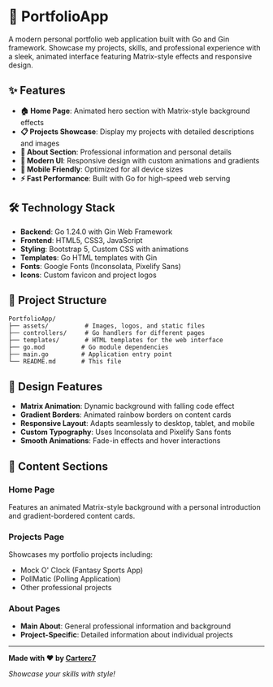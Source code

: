 # 📖 PortfolioApp

A modern personal portfolio web application built with Go and Gin framework. Showcase my projects, skills, and professional experience with a sleek, animated interface featuring Matrix-style effects and responsive design.

## ✨ Features

- **🏠 Home Page**: Animated hero section with Matrix-style background effects
- **📋 Projects Showcase**: Display my projects with detailed descriptions and images
- **👤 About Section**: Professional information and personal details
- **🎨 Modern UI**: Responsive design with custom animations and gradients
- **📱 Mobile Friendly**: Optimized for all device sizes
- **⚡ Fast Performance**: Built with Go for high-speed web serving

## 🛠️ Technology Stack

- **Backend**: Go 1.24.0 with Gin Web Framework
- **Frontend**: HTML5, CSS3, JavaScript
- **Styling**: Bootstrap 5, Custom CSS with animations
- **Templates**: Go HTML templates with Gin
- **Fonts**: Google Fonts (Inconsolata, Pixelify Sans)
- **Icons**: Custom favicon and project logos

## 📁 Project Structure

```
PortfolioApp/
├── assets/          # Images, logos, and static files
├── controllers/     # Go handlers for different pages
├── templates/       # HTML templates for the web interface
├── go.mod          # Go module dependencies
├── main.go         # Application entry point
└── README.md       # This file
```

## 🎨 Design Features

- **Matrix Animation**: Dynamic background with falling code effect
- **Gradient Borders**: Animated rainbow borders on content cards
- **Responsive Layout**: Adapts seamlessly to desktop, tablet, and mobile
- **Custom Typography**: Uses Inconsolata and Pixelify Sans fonts
- **Smooth Animations**: Fade-in effects and hover interactions

## 📝 Content Sections

### Home Page
Features an animated Matrix-style background with a personal introduction and gradient-bordered content cards.

### Projects Page
Showcases my portfolio projects including:
- Mock O' Clock (Fantasy Sports App)
- PollMatic (Polling Application)
- Other professional projects

### About Pages
- **Main About**: General professional information and background
- **Project-Specific**: Detailed information about individual projects

---

**Made with ❤️ by [Carterc7](https://github.com/Carterc7)**

*Showcase your skills with style!* 